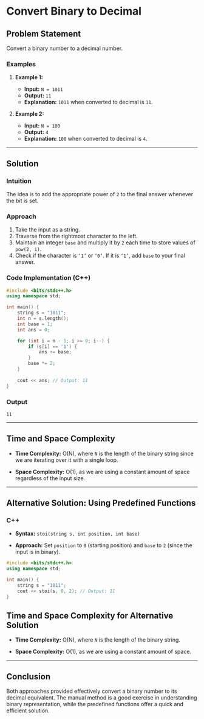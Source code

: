 # Convert Binary to Decimal

## Problem Statement

Convert a binary number to a decimal number.

### Examples

1. **Example 1:**
   - **Input:** `N = 1011`
   - **Output:** `11`
   - **Explanation:** `1011` when converted to decimal is `11`.

2. **Example 2:**
   - **Input:** `N = 100`
   - **Output:** `4`
   - **Explanation:** `100` when converted to decimal is `4`.

---

## Solution

### Intuition

The idea is to add the appropriate power of `2` to the final answer whenever the bit is set.

### Approach

1. Take the input as a string.
2. Traverse from the rightmost character to the left.
3. Maintain an integer `base` and multiply it by `2` each time to store values of `pow(2, i)`.
4. Check if the character is `‘1’` or `‘0’`. If it is `‘1’`, add `base` to your final answer.

### Code Implementation (C++)

```cpp
#include <bits/stdc++.h>
using namespace std;

int main() {
    string s = "1011";
    int n = s.length();
    int base = 1;
    int ans = 0;

    for (int i = n - 1; i >= 0; i--) {
        if (s[i] == '1') {
            ans += base;
        }
        base *= 2;
    }
    
    cout << ans; // Output: 11
}
```

### Output

```
11
```

---

## Time and Space Complexity

- **Time Complexity:** O(N), where `N` is the length of the binary string since we are iterating over it with a single loop.
  
- **Space Complexity:** O(1), as we are using a constant amount of space regardless of the input size.

---

## Alternative Solution: Using Predefined Functions

### C++

- **Syntax:** `stoi(string s, int position, int base)`
  
- **Approach:** Set `position` to `0` (starting position) and `base` to `2` (since the input is in binary).

```cpp
#include <bits/stdc++.h>
using namespace std;

int main() {
    string s = "1011";
    cout << stoi(s, 0, 2); // Output: 11
}
```

## Time and Space Complexity for Alternative Solution

- **Time Complexity:** O(N), where `N` is the length of the binary string.
  
- **Space Complexity:** O(1), as we are using a constant amount of space.

---

## Conclusion

Both approaches provided effectively convert a binary number to its decimal equivalent. The manual method is a good exercise in understanding binary representation, while the predefined functions offer a quick and efficient solution.
```
